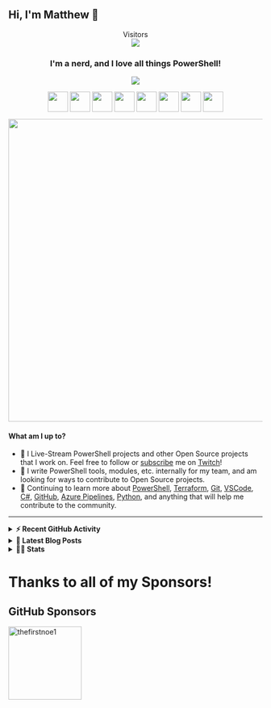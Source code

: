 ## Hi, I'm Matthew 👋 
<p align="center">
  Visitors<br>
  <img src="https://profile-counter.glitch.me/matthewjdegarmo/count.svg" />
</p>

<h3 align="center"> I'm a nerd, and I love all things PowerShell!</h3>
<p align="center">
  <a href="https://www.powershellgallery.com/profiles/matthewjdegarmo"><img align="center" src="https://img.shields.io/badge/Total%20PSGallery%20Downloads-~1,546-green"/></a>
</p>
<p align="center">
  <a href="https://www.twitch.tv/TechDufus/about/"><img align="center" height="40" src="https://img.icons8.com/color/144/000000/twitch.png"/></a>
  <a href="https://www.linkedin.com/in/matthewjdegarmo/"><img align="center" height="40" src="https://img.icons8.com/color/144/000000/linkedin.png"/></a>
  <a href="https://twitter.com/matthewjdegarmo"><img align="center" height="40" src="https://img.icons8.com/fluent/144/000000/twitter.png"/></a>
  <a href="https://www.instagram.com/matthewjdegarmo/"><img align="center" height="40" src="https://img.icons8.com/fluent/144/000000/instagram-new.png"/></a>
  <a href="https://www.facebook.com/matthewjdegarmo"><img align="center" height="40" src="ttps://img.icons8.com/fluent/144/000000/facebook-new.png"/></a>
  <a href="https://matthewjdegarmo.com"><img align="center" height="40" src="https://img.icons8.com/nolan/64/domain.png"/></a>
  <a href="https://www.reddit.com/user/matthewjdegarmo"><img align="center" height="40" src="https://img.icons8.com/doodle/48/000000/reddit--v1.png"/></a>
  <a href="https://matthewjdegarmo.com/feed.xml"><img align="center" height="40" src="https://img.icons8.com/dusk/64/000000/rss.png"/></a>
</p>
<p align="center">
  <img width="600" src="https://raw.githubusercontent.com/matthewjdegarmo/matthewjdegarmo/master/assets/github-snake.svg" />
</p>

#### What am I up to?
- 🎥 I Live-Stream PowerShell projects and other Open Source projects that I work on. Feel free to follow or [subscribe](https://www.twitch.tv/products/techdufus) me on [Twitch](https://www.twitch.tv/TechDufus/about/)!
- 🔭 I write PowerShell tools, modules, etc. internally for my team, and am looking for ways to contribute to Open Source projects.
- 🌱 Continuing to learn more about [PowerShell](https://github.com/powershell/powershell), [Terraform](https://www.terraform.io/), [Git](https://git-scm.com/), [VSCode](https://github.com/microsoft/vscode), [C#](https://docs.microsoft.com/en-us/dotnet/csharp/), [GitHub](https://github.com), [Azure Pipelines](https://docs.microsoft.com/en-us/azure/devops/pipelines), [Python](https://www.python.org/), and anything that will help me contribute to the community.
---

<details>
  <summary><b>⚡ Recent GitHub Activity</b></summary>
    <p>

<!--START_SECTION:activity-->
1. 🎉 Merged PR [#4](https://github.com/matthewjdegarmo/PSIISHelper/pull/4) in [matthewjdegarmo/PSIISHelper](https://github.com/matthewjdegarmo/PSIISHelper)
2. ❗️ Closed issue [#3](https://github.com/matthewjdegarmo/PSIISHelper/issues/3) in [matthewjdegarmo/PSIISHelper](https://github.com/matthewjdegarmo/PSIISHelper)
3. 💪 Opened PR [#4](https://github.com/matthewjdegarmo/PSIISHelper/pull/4) in [matthewjdegarmo/PSIISHelper](https://github.com/matthewjdegarmo/PSIISHelper)
4. 🗣 Commented on [#3](https://github.com/matthewjdegarmo/PSIISHelper/issues/3) in [matthewjdegarmo/PSIISHelper](https://github.com/matthewjdegarmo/PSIISHelper)
5. 🗣 Commented on [#3](https://github.com/matthewjdegarmo/PSIISHelper/issues/3) in [matthewjdegarmo/PSIISHelper](https://github.com/matthewjdegarmo/PSIISHelper)
6. 🎉 Merged PR [#12](https://github.com/matthewjdegarmo/matthewjdegarmo.github.io/pull/12) in [matthewjdegarmo/matthewjdegarmo.github.io](https://github.com/matthewjdegarmo/matthewjdegarmo.github.io)
7. 💪 Opened PR [#12](https://github.com/matthewjdegarmo/matthewjdegarmo.github.io/pull/12) in [matthewjdegarmo/matthewjdegarmo.github.io](https://github.com/matthewjdegarmo/matthewjdegarmo.github.io)
8. 🎉 Merged PR [#11](https://github.com/matthewjdegarmo/matthewjdegarmo.github.io/pull/11) in [matthewjdegarmo/matthewjdegarmo.github.io](https://github.com/matthewjdegarmo/matthewjdegarmo.github.io)
9. 💪 Opened PR [#11](https://github.com/matthewjdegarmo/matthewjdegarmo.github.io/pull/11) in [matthewjdegarmo/matthewjdegarmo.github.io](https://github.com/matthewjdegarmo/matthewjdegarmo.github.io)
10. 🗣 Commented on [#131](https://github.com/RamblingCookieMonster/PSDepend/issues/131) in [RamblingCookieMonster/PSDepend](https://github.com/RamblingCookieMonster/PSDepend)
<!--END_SECTION:activity-->
  </p>
</details>

 <details>
  <summary><b>👀 Latest Blog Posts</b></summary>
    <p>
    
 <!-- BLOG-POST-LIST:START -->
- [Playing With Dates in PowerShell](https://matthewjdegarmo.com/powershell/2021/12/01/playing-with-dates-in-powershell.html)
- [Introducing the BlogQueue GitHub Action](https://matthewjdegarmo.com/powershell/2021/11/23/introducing-the-blogqueue-github-action.html)
- [Remove Overlapping IP Address Ranges from a List of CIDR IP Addresses](https://matthewjdegarmo.com/powershell/2021/06/14/remove-overlapping-ip-ranges-from-list-of-cidr-addresses.html)
- [Testing Terraform IaC with Pester - Unit Tests](https://matthewjdegarmo.com/powershell/2021/05/31/testing-teraform-iac-with-pester-unit-tests.html)
- [How to Import a Locally Defined Function into a Remote PowerShell Session](https://matthewjdegarmo.com/powershell/2021/03/31/how-to-import-a-locally-defined-function-into-a-remote-powershell-session.html)
- [Use PowerShell to Detect Running OS](https://matthewjdegarmo.com/powershell/2021/03/30/use-powershell-to-detect-running-os.html)
- [How to securely store credentials locally using PowerShell. NO PLAIN TEXT.](https://matthewjdegarmo.com/powershell/2020/11/20/how-to-securely-store-credentials-locally-using-powershell-no-plain-text.html)
- [PowerShell Functions: The Basics of Creating PowerShell Functions](https://matthewjdegarmo.com/powershell/2020/08/16/powershell-functions-the-basics-of-creating-powershell-functions.html)
- [How to organize your powershell functions into a module - Part 2](https://matthewjdegarmo.com/powershell/2020/08/03/how-to-organize-your-powershell-functions-into-a-module-part-2.html)
- [How to organize your powershell functions into a module - Part 1](https://matthewjdegarmo.com/powershell/2020/07/28/how-to-organize-your-powershell-functions-into-a-module-part-1.html)
<!-- BLOG-POST-LIST:END -->
  </p>
</details>

<details>
  <summary><b>👨‍💻 Stats</b></summary>
  <p align="center">
    <a>
      <img align="center" src="https://raw.githubusercontent.com/gist/matthewjdegarmo/1eaef21799d1d62623cbfb229769d1c0/raw/90df006727b4e5c56dff313d8a04d5d0d87cf42a/github-metrics.svg"/>
    </a>
  </p>
</details>


<!-- <img align="center" alt="matthewjdegarmo's Github Stats" src="https://github-readme-stats.vercel.app/api?username=matthewjdegarmo&show_icons=true&count_private=true&theme=dark&include_all_commits=true&line_height=21&cache_seconds=1800"/>
<img src="https://github-readme-streak-stats.herokuapp.com/?user=matthewjdegarmo&theme=dark" alt="GitHub Streak" data-canonical-src="https://github-readme-streak-stats.herokuapp.com/?user=matthewjdegarmo&theme=dark" style="max-width:100%;"> -->

<!-- SPONSORS-LIST:START -->
# Thanks to all of my Sponsors!

## GitHub Sponsors

[<img src="https://github.com/thefirstnoe1.png" alt="thefirstnoe1" width="145"/>](https://github.com/thefirstnoe1)

<!-- SPONSORS-LIST:END -->
